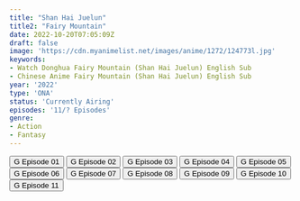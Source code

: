 ```yaml
---
title: "Shan Hai Juelun"
title2: "Fairy Mountain"
date: 2022-10-20T07:05:09Z
draft: false
image: 'https://cdn.myanimelist.net/images/anime/1272/124773l.jpg'
keywords:
- Watch Donghua Fairy Mountain (Shan Hai Juelun) English Sub
- Chinese Anime Fairy Mountain (Shan Hai Juelun) English Sub
year: '2022'
type: 'ONA'
status: 'Currently Airing'
episodes: '11/? Episodes'
genre:
- Action
- Fantasy
---
```


<div class="d-g gg-5 gtc-r ai-c">
<button onclick="window.open('?gog=shan-hai-juelun-episode-1','_blank')">G Episode 01</button>
<button onclick="window.open('?gog=shan-hai-juelun-episode-2','_blank')">G Episode 02</button>
<button onclick="window.open('?gog=shan-hai-juelun-episode-3','_blank')">G Episode 03</button>
<button onclick="window.open('?gog=shan-hai-juelun-episode-4','_blank')">G Episode 04</button>
<button onclick="window.open('?gog=shan-hai-juelun-episode-5','_blank')">G Episode 05</button>
<button onclick="window.open('?gog=shan-hai-juelun-episode-6','_blank')">G Episode 06</button>
<button onclick="window.open('?gog=shan-hai-juelun-episode-7','_blank')">G Episode 07</button>
<button onclick="window.open('?gog=shan-hai-juelun-episode-8','_blank')">G Episode 08</button>
<button onclick="window.open('?gog=shan-hai-juelun-episode-9','_blank')">G Episode 09</button>
<button onclick="window.open('?gog=shan-hai-juelun-episode-10','_blank')">G Episode 10</button>
<button onclick="window.open('?gog=shan-hai-juelun-episode-11','_blank')">G Episode 11</button>
</div>